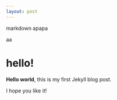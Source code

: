 ```yaml
---
layout: post
---
```

markdown
apapa

aa
# hello!

**Hello world**, this is my first Jekyll blog post.

I hope you like it!